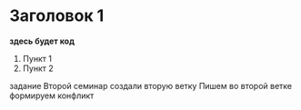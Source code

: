 # Заголовок 1

**здесь будет код**

1. Пункт 1
2. Пункт 2

задание
Второй семинар создали вторую ветку
Пишем во второй ветке формируем конфликт

